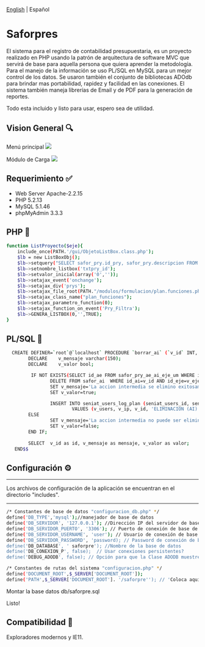 [English](./README.md) | Español


# Saforpres
El sistema para el registro de contabilidad presupuestaria, es un proyecto realizado en PHP usando la patrón de arquitectura de software MVC que servirá de base para aquella persona que quiera aprender la metodología. Para el manejo de la información se uso PL/SQL en MySQL para un mejor control de los datos. Se usaron también el  conjunto de bibliotecas ADOdb para brindar mas portabilidad, rapidez y facilidad en las conexiones. El sistema también maneja librerías de Email y de PDF para la generación de reportes.


Todo esta incluido y listo para usar, espero sea de utilidad.


## Vision General :mag:
Menú principal
![](https://raw.githubusercontent.com/delfinworks/saforpres/master/images/saforpre1.jpg)

Módulo de Carga 
![](https://raw.githubusercontent.com/delfinworks/saforpres/master/images/saforpre2.jpg)

## Requerimiento :white_check_mark:
- Web Server Apache-2.2.15
- PHP 5.2.13
- MySQL 5.1.46
- phpMyAdmin 3.3.3 

## PHP :eyes:
```bash
function ListProyecto($eje){				
	include_once(PATH.'/gui/ObjetoListBox.class.php');
	$lb = new ListBoxObj();
	$lb->setquery("SELECT safor_pry.id_pry, safor_pry.descripcion FROM safor_pry WHERE (safor_pry.id_eje=".$eje.") ORDER BY safor_pry.id_pry");
	$lb->setnombre_listbox('txtpry_id');
	$lb->setvalor_inicial(array('0',''));
	$lb->setajax_event('onchange');
	$lb->setajax_div('prys');
	$lb->setajax_file_root(PATH."/modulos/formulacion/plan.funciones.php");
	$lb->setajax_class_name("plan_funciones");
	$lb->setajax_parametro_function(0);
	$lb->setajax_function_on_event('Pry_Filtra');
	$lb->GENERA_LISTBOX(0,'',TRUE);				
}
```

## PL/SQL :eyes:
```bash
  CREATE DEFINER=`root`@`localhost` PROCEDURE `borrar_ai` (`v_id` INT, `v_eje` INT, `v_users` VARCHAR(15), `v_ip` VARCHAR(20))  BEGIN
        DECLARE    v_mensaje varchar(150);
        DECLARE    v_valor bool;

         IF NOT EXISTS(SELECT id_ae FROM safor_pry_ae_ai_eje_um WHERE id_ai=v_id AND id_eje=v_eje) THEN
                DELETE FROM safor_ai  WHERE id_ai=v_id AND id_eje=v_eje;
                SET v_mensaje='La accion intermedia se elimino exitosamente. ';
                SET v_valor=true;

                INSERT INTO seniat_users_log_plan (seniat_users_id, seniat_users_ip, id_ai, accion, id_eje)
                        VALUES (v_users, v_ip, v_id, 'ELIMINACION (AI)', v_eje);
        ELSE
                SET v_mensaje='La accion intermedia no puede ser eliminada, existen unidades de medida asociados a ella';
                SET v_valor=false;
        END IF;
        
        SELECT  v_id as id, v_mensaje as mensaje, v_valor as valor;
   END$$
```

## Configuración :gear:

****************************************************************************************
Los archivos de configuración de la aplicación se encuentran en el directorio "includes".
****************************************************************************************
```bash
/* Constantes de base de datos "configuracion_db.php" */
define('DB_TYPE','mysql');//manejador de base de datos
define('DB_SERVIDOR', '127.0.0.1'); //Dirección IP del servidor de base de datos
define('DB_SERVIDOR_PUERTO', '3306'); // Puerto de conexión de base de datos
define('DB_SERVIDOR_USERNAME', 'user'); // Usuario de conexión de base de datos
define('DB_SERVIDOR_PASSWORD', 'password); // Password de conexión de base de datos
define('DB_DATABASE', ' saforpre'); //Nombre de la base de datos
define('DB_CONEXION_P', false);  // Usar conexiones persistentes?
define('DEBUG_ADODB', false); // Opción para que la Clase ADODB muestre los errores arrojados
```
```bash
/* Constantes de rutas del sistema "configuracion.php" */
define('DOCUMENT_ROOT',$_SERVER['DOCUMENT_ROOT']);
define('PATH',$_SERVER['DOCUMENT_ROOT']. '/saforpre''); // 'Coloca aquí la ruta donde se encuentra el sistema a partir del directorio raíz
```

Montar la base datos db/saforpre.sql

Listo!


## Compatibilidad :triangular_ruler:

Exploradores modernos y IE11.
